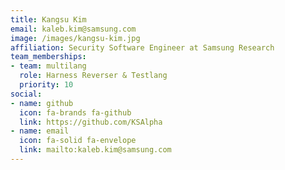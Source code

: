 ```yaml
---
title: Kangsu Kim
email: kaleb.kim@samsung.com
image: /images/kangsu-kim.jpg
affiliation: Security Software Engineer at Samsung Research
team_memberships:
- team: multilang
  role: Harness Reverser & Testlang
  priority: 10
social:
- name: github
  icon: fa-brands fa-github
  link: https://github.com/KSAlpha
- name: email
  icon: fa-solid fa-envelope
  link: mailto:kaleb.kim@samsung.com
---
```




